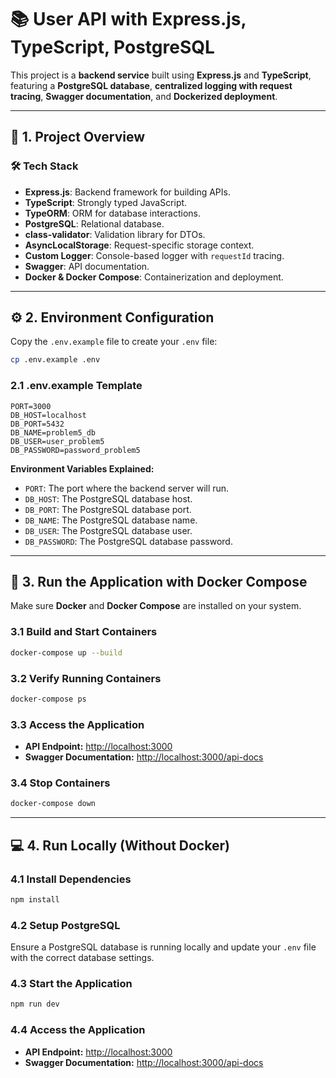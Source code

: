 # 📚 **User API with Express.js, TypeScript, PostgreSQL**

This project is a **backend service** built using **Express.js** and **TypeScript**, featuring a **PostgreSQL database**, **centralized logging with request tracing**, **Swagger documentation**, and **Dockerized deployment**.

---

## 🚀 **1. Project Overview**

### 🛠️ **Tech Stack**

- **Express.js**: Backend framework for building APIs.
- **TypeScript**: Strongly typed JavaScript.
- **TypeORM**: ORM for database interactions.
- **PostgreSQL**: Relational database.
- **class-validator**: Validation library for DTOs.
- **AsyncLocalStorage**: Request-specific storage context.
- **Custom Logger**: Console-based logger with `requestId` tracing.
- **Swagger**: API documentation.
- **Docker & Docker Compose**: Containerization and deployment.

---

## ⚙️ **2. Environment Configuration**

Copy the `.env.example` file to create your `.env` file:

```bash
cp .env.example .env
```

### **2.1 .env.example Template**

```env
PORT=3000
DB_HOST=localhost
DB_PORT=5432
DB_NAME=problem5_db
DB_USER=user_problem5
DB_PASSWORD=password_problem5
```

**Environment Variables Explained:**

- `PORT`: The port where the backend server will run.
- `DB_HOST`: The PostgreSQL database host.
- `DB_PORT`: The PostgreSQL database port.
- `DB_NAME`: The PostgreSQL database name.
- `DB_USER`: The PostgreSQL database user.
- `DB_PASSWORD`: The PostgreSQL database password.

---

## 🐳 **3. Run the Application with Docker Compose**

Make sure **Docker** and **Docker Compose** are installed on your system.

### **3.1 Build and Start Containers**

```bash
docker-compose up --build
```

### **3.2 Verify Running Containers**

```bash
docker-compose ps
```

### **3.3 Access the Application**

- **API Endpoint:** [http://localhost:3000](http://localhost:3000)
- **Swagger Documentation:** [http://localhost:3000/api-docs](http://localhost:3000/api-docs)

### **3.4 Stop Containers**

```bash
docker-compose down
```

---

## 💻 **4. Run Locally (Without Docker)**

### **4.1 Install Dependencies**

```bash
npm install
```

### **4.2 Setup PostgreSQL**

Ensure a PostgreSQL database is running locally and update your `.env` file with the correct database settings.

### **4.3 Start the Application**

```bash
npm run dev
```

### **4.4 Access the Application**

- **API Endpoint:** [http://localhost:3000](http://localhost:3000)
- **Swagger Documentation:** [http://localhost:3000/api-docs](http://localhost:3000/api-docs)
